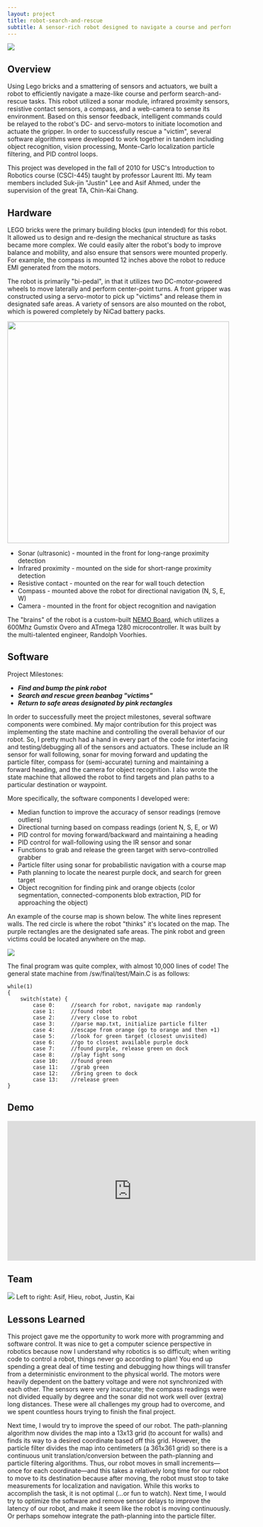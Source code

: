 ```yaml
---
layout: project
title: robot-search-and-rescue
subtitle: A sensor-rich robot designed to navigate a course and perform search-and-rescue tasks.
---
```


<img src="http://niftyhedgehog.com/robot-search-and-rescue/images/robot_closed.jpg">

## Overview
Using Lego bricks and a smattering of sensors and actuators, we built a robot to efficiently navigate a maze-like course and perform search-and-rescue tasks. This robot utilized a sonar module, infrared proximity sensors, resistive contact sensors, a compass, and a web-camera to sense its environment. Based on this sensor feedback, intelligent commands could be relayed to the robot's DC- and servo-motors to initiate locomotion and actuate the gripper. In order to successfully rescue a "victim", several software algorithms were developed to work together in tandem including object recognition, vision processing, Monte-Carlo localization particle filtering, and PID control loops.

This project was developed in the fall of 2010 for USC's Introduction to Robotics course (CSCI-445) taught by professor Laurent Itti. My team members included Suk-jin "Justin" Lee and Asif Ahmed, under the supervision of the great TA, Chin-Kai Chang.

## Hardware
LEGO bricks were the primary building blocks (pun intended) for this robot. It allowed us to design and re-design the mechanical structure as tasks became more complex. We could easily alter the robot's body to improve balance and mobility, and also ensure that sensors were mounted properly. For example, the compass is mounted 12 inches above the robot to reduce EMI generated from the motors. 

The robot is primarily "bi-pedal", in that it utilizes two DC-motor-powered wheels to move laterally and perform center-point turns. A front gripper was constructed using a servo-motor to pick up "victims" and release them in designated safe areas. A variety of sensors are also mounted on the robot, which is powered completely by NiCad battery packs.

<img src="http://niftyhedgehog.com/robot-search-and-rescue/images/robot.jpg" height="500">

* Sonar (ultrasonic) - mounted in the front for long-range proximity detection
* Infrared proximity - mounted on the side for short-range proximity detection
* Resistive contact - mounted on the rear for wall touch detection
* Compass - mounted above the robot for directional navigation (N, S, E, W)
* Camera - mounted in the front for object recognition and navigation

The "brains" of the robot is a custom-built [NEMO Board](http://r-c-v.com/projects.html#project_nemo), which utilizes a 600Mhz Gumstix Overo and ATmega 1280 microcontroller. It was built by the multi-talented engineer, Randolph Voorhies.


## Software
Project Milestones:

* ***Find and bump the pink robot***
* ***Search and rescue green beanbag "victims"***
* ***Return to safe areas designated by pink rectangles***

In order to successfully meet the project milestones, several software components were combined. My major contribution for this project was implementing the state machine and controlling the overall behavior of our robot. So, I pretty much had a hand in every part of the code for interfacing and testing/debugging all of the sensors and actuators. These include an IR sensor for wall following, sonar for moving forward and updating the particle filter, compass for (semi-accurate) turning and maintaining a forward heading, and the camera for object recognition. I also wrote the state machine that allowed the robot to find targets and plan paths to a particular destination or waypoint.

More specifically, the software components I developed were:

* Median function to improve the accuracy of sensor readings (remove outliers)
* Directional turning based on compass readings (orient N, S, E, or W)
* PID control for moving forward/backward and maintaining a heading
* PID control for wall-following using the IR sensor and sonar
* Functions to grab and release the green target with servo-controlled grabber
* Particle filter using sonar for probabilistic navigation with a course map
* Path planning to locate the nearest purple dock, and search for green target
* Object recognition for finding pink and orange objects (color segmentation, connected-components blob extraction, PID for approaching the object)

An example of the course map is shown below. The white lines represent walls. The red circle is where the robot "thinks" it's located on the map. The purple rectangles are the designated safe areas. The pink robot and green victims could be located anywhere on the map.

<img src="http://niftyhedgehog.com/robot-search-and-rescue/images/map.png">

The final program was quite complex, with almost 10,000 lines of code! The general state machine from /sw/final/test/Main.C is as follows:

```
while(1)
{
	switch(state) {
		case 0:		//search for robot, navigate map randomly
		case 1:		//found robot
		case 2:		//very close to robot
		case 3:		//parse map.txt, initialize particle filter
		case 4:		//escape from orange (go to orange and then +1)
		case 5: 	//look for green target (closest unvisited)
		case 6: 	//go to closest available purple dock
		case 7: 	//found purple, release green on dock
		case 8:		//play fight song
		case 10:	//found green
		case 11:	//grab green
		case 12:	//bring green to dock
		case 13:	//release green
}	
```

## Demo
<iframe width="560" height="315" src="https://www.youtube.com/embed/rGxbRecGTwc" frameborder="0" allowfullscreen></iframe>

## Team
<img src="http://niftyhedgehog.com/robot-search-and-rescue/images/team5.jpg">
Left to right: Asif, Hieu, robot, Justin, Kai

## Lessons Learned
This project gave me the opportunity to work more with programming and software control. It was nice to get a computer science perspective in robotics because now I understand why robotics is so difficult; when writing code to control a robot, things never go according to plan! You end up spending a great deal of time testing and debugging how things will transfer from a deterministic environment to the physical world. The motors were heavily dependent on the battery voltage and were not synchronized with each other. The sensors were very inaccurate; the compass readings were not divided equally by degree and the sonar did not work well over (extra) long distances. These were all challenges my group had to overcome, and we spent countless hours trying to finish the final project.  

Next time, I would try to improve the speed of our robot. The path-planning algorithm now divides the map into a 13x13 grid (to account for walls) and finds its way to a desired coordinate based off this grid. However, the particle filter divides the map into centimeters (a 361x361 grid) so there is a continuous unit translation/conversion between the path-planning and particle filtering algorithms. Thus, our robot moves in small increments—once for each coordinate—and this takes a relatively long time for our robot to move to its destination because after moving, the robot must stop to take measurements for localization and navigation. While this works to accomplish the task, it is not optimal (...or fun to watch). Next time, I would try to optimize the software and remove sensor delays to improve the latency of our robot, and make it seem like the robot is moving continuously. Or perhaps somehow integrate the path-planning into the particle filter.

